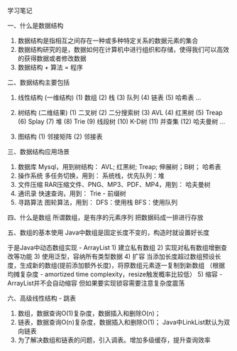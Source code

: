 学习笔记

一、什么是数据结构
  1) 数据结构是指相互之间存在一种或多种特定关系的数据元素的集合
  2) 数据结构研究的是，数据如何在计算机中进行组织和存储，使得我们可以高效的获得数据或者修改数据
  3) 数据结构 + 算法 = 程序

二、数据结构主要包括
  1) 线性结构 (一维结构)
  (1) 数组
  (2) 栈
  (3) 队列
  (4) 链表
  (5) 哈希表
  ...

  2) 树结构 (二维结果)
  (1) 二叉树
  (2) 二分搜索树
  (3) AVL
  (4) 红黑树
  (5) Treap
  (6) Splay
  (7) 堆
  (8) Trie
  (9) 线段树
  (10) K-D树
  (11) 并查集
  (12) 哈夫曼树
  ...

  3) 图结构
    (1) 邻接矩阵
    (2) 邻接表

三、数据结构应用场景
  1) 数据库
    Mysql，用到树结构：
    AVL; 红黑树; Treap; 伸展树；B树；
    哈希表
  2) 操作系统
    多任务切换，用到：
    系统栈，优先队列：堆
  3) 文件压缩
    RAR压缩文件、PNG、MP3、PDF、MP4，用到：
    哈夫曼树
  4) 通讯录
    快速查询，用到：
    Trie - 前缀树
  5) 寻路算法
    图轮算法，用到：
    DFS：使用栈
    BFS：使用队列

四、什么是数组
  所谓数组，是有序的元素序列
  把数据码成一排进行存放

五、数组的基本使用
  Java中数组是固定长度不变的，构造时就设置好长度

  于是Java中动态数组实现 - ArrayList
    1) 建立私有数组
    2) 实现对私有数组增删查改等功能
    3) 使用泛型，容纳所有类型数据
    4) 扩容
    当添加长度超过数组预设长度，生成新的数组(提前添加额外长度)，将原数组元素逐一复制到新数组
    （根据均摊复杂度 - amortized time complexity，resize触发概率比较低）
    5) 缩容 - ArrayList并不会自动缩容
    但如果要实现锁容需要注意复杂度震荡

六、高级线性结构 - 跳表
  1) 数组，数据查询O(1)复杂度，数据插入和删除O(n)；
  2) 链表，数据查询O(n)复杂度，数据插入和删除O(1)；
    Java中LinkList默认为双向链表
  3) 为了解决数组和链表的问题，引入调表。增加多级缓存，提升查询效率